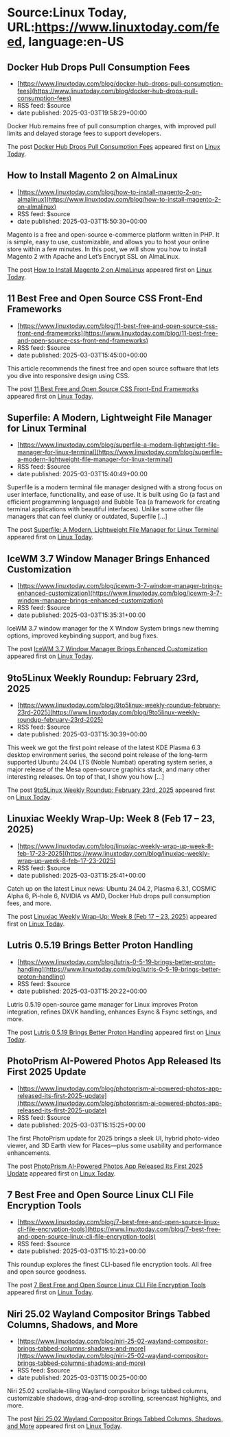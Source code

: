 # Source:Linux Today, URL:https://www.linuxtoday.com/feed, language:en-US

## Docker Hub Drops Pull Consumption Fees
 - [https://www.linuxtoday.com/blog/docker-hub-drops-pull-consumption-fees](https://www.linuxtoday.com/blog/docker-hub-drops-pull-consumption-fees)
 - RSS feed: $source
 - date published: 2025-03-03T19:58:29+00:00

<p>Docker Hub remains free of pull consumption charges, with improved pull limits and delayed storage fees to support developers.</p>
<p>The post <a href="https://www.linuxtoday.com/blog/docker-hub-drops-pull-consumption-fees/">Docker Hub Drops Pull Consumption Fees</a> appeared first on <a href="https://www.linuxtoday.com">Linux Today</a>.</p>

## How to Install Magento 2 on AlmaLinux
 - [https://www.linuxtoday.com/blog/how-to-install-magento-2-on-almalinux](https://www.linuxtoday.com/blog/how-to-install-magento-2-on-almalinux)
 - RSS feed: $source
 - date published: 2025-03-03T15:50:30+00:00

<p>Magento is a free and open-source e-commerce platform written in PHP. It is simple, easy to use, customizable, and allows you to host your online store within a few minutes. In this post, we will show you how to install Magento 2 with Apache and Let&#8217;s Encrypt SSL on AlmaLinux.</p>
<p>The post <a href="https://www.linuxtoday.com/blog/how-to-install-magento-2-on-almalinux/">How to Install Magento 2 on AlmaLinux</a> appeared first on <a href="https://www.linuxtoday.com">Linux Today</a>.</p>

## 11 Best Free and Open Source CSS Front-End Frameworks
 - [https://www.linuxtoday.com/blog/11-best-free-and-open-source-css-front-end-frameworks](https://www.linuxtoday.com/blog/11-best-free-and-open-source-css-front-end-frameworks)
 - RSS feed: $source
 - date published: 2025-03-03T15:45:00+00:00

<p>This article recommends the finest free and open source software that lets you dive into responsive design using CSS.</p>
<p>The post <a href="https://www.linuxtoday.com/blog/11-best-free-and-open-source-css-front-end-frameworks/">11 Best Free and Open Source CSS Front-End Frameworks</a> appeared first on <a href="https://www.linuxtoday.com">Linux Today</a>.</p>

## Superfile: A Modern, Lightweight File Manager for Linux Terminal
 - [https://www.linuxtoday.com/blog/superfile-a-modern-lightweight-file-manager-for-linux-terminal](https://www.linuxtoday.com/blog/superfile-a-modern-lightweight-file-manager-for-linux-terminal)
 - RSS feed: $source
 - date published: 2025-03-03T15:40:49+00:00

<p>Superfile is a modern terminal file manager designed with a strong focus on user interface, functionality, and ease of use. It is built using Go (a fast and efficient programming language) and Bubble Tea (a framework for creating terminal applications with beautiful interfaces). Unlike some other file managers that can feel clunky or outdated, Superfile [&#8230;]</p>
<p>The post <a href="https://www.linuxtoday.com/blog/superfile-a-modern-lightweight-file-manager-for-linux-terminal/">Superfile: A Modern, Lightweight File Manager for Linux Terminal</a> appeared first on <a href="https://www.linuxtoday.com">Linux Today</a>.</p>

## IceWM 3.7 Window Manager Brings Enhanced Customization
 - [https://www.linuxtoday.com/blog/icewm-3-7-window-manager-brings-enhanced-customization](https://www.linuxtoday.com/blog/icewm-3-7-window-manager-brings-enhanced-customization)
 - RSS feed: $source
 - date published: 2025-03-03T15:35:31+00:00

<p>IceWM 3.7 window manager for the X Window System brings new theming options, improved keybinding support, and bug fixes.</p>
<p>The post <a href="https://www.linuxtoday.com/blog/icewm-3-7-window-manager-brings-enhanced-customization/">IceWM 3.7 Window Manager Brings Enhanced Customization</a> appeared first on <a href="https://www.linuxtoday.com">Linux Today</a>.</p>

## 9to5Linux Weekly Roundup: February 23rd, 2025
 - [https://www.linuxtoday.com/blog/9to5linux-weekly-roundup-february-23rd-2025](https://www.linuxtoday.com/blog/9to5linux-weekly-roundup-february-23rd-2025)
 - RSS feed: $source
 - date published: 2025-03-03T15:30:39+00:00

<p>This week we got the first point release of the latest KDE Plasma 6.3 desktop environment series, the second point release of the long-term supported Ubuntu 24.04 LTS (Noble Numbat) operating system series, a major release of the Mesa open-source graphics stack, and many other interesting releases. On top of that, I show you how [&#8230;]</p>
<p>The post <a href="https://www.linuxtoday.com/blog/9to5linux-weekly-roundup-february-23rd-2025/">9to5Linux Weekly Roundup: February 23rd, 2025</a> appeared first on <a href="https://www.linuxtoday.com">Linux Today</a>.</p>

## Linuxiac Weekly Wrap-Up: Week 8 (Feb 17 – 23, 2025)
 - [https://www.linuxtoday.com/blog/linuxiac-weekly-wrap-up-week-8-feb-17-23-2025](https://www.linuxtoday.com/blog/linuxiac-weekly-wrap-up-week-8-feb-17-23-2025)
 - RSS feed: $source
 - date published: 2025-03-03T15:25:41+00:00

<p>Catch up on the latest Linux news: Ubuntu 24.04.2, Plasma 6.3.1, COSMIC Alpha 6, Pi-hole 6, NVIDIA vs AMD, Docker Hub drops pull consumption fees, and more.</p>
<p>The post <a href="https://www.linuxtoday.com/blog/linuxiac-weekly-wrap-up-week-8-feb-17-23-2025/">Linuxiac Weekly Wrap-Up: Week 8 (Feb 17 – 23, 2025)</a> appeared first on <a href="https://www.linuxtoday.com">Linux Today</a>.</p>

## Lutris 0.5.19 Brings Better Proton Handling
 - [https://www.linuxtoday.com/blog/lutris-0-5-19-brings-better-proton-handling](https://www.linuxtoday.com/blog/lutris-0-5-19-brings-better-proton-handling)
 - RSS feed: $source
 - date published: 2025-03-03T15:20:22+00:00

<p>Lutris 0.5.19 open-source game manager for Linux improves Proton integration, refines DXVK handling, enhances Esync &#38; Fsync settings, and more.</p>
<p>The post <a href="https://www.linuxtoday.com/blog/lutris-0-5-19-brings-better-proton-handling/">Lutris 0.5.19 Brings Better Proton Handling</a> appeared first on <a href="https://www.linuxtoday.com">Linux Today</a>.</p>

## PhotoPrism AI-Powered Photos App Released Its First 2025 Update
 - [https://www.linuxtoday.com/blog/photoprism-ai-powered-photos-app-released-its-first-2025-update](https://www.linuxtoday.com/blog/photoprism-ai-powered-photos-app-released-its-first-2025-update)
 - RSS feed: $source
 - date published: 2025-03-03T15:15:25+00:00

<p>The first PhotoPrism update for 2025 brings a sleek UI, hybrid photo-video viewer, and 3D Earth view for Places—plus some usability and performance enhancements.</p>
<p>The post <a href="https://www.linuxtoday.com/blog/photoprism-ai-powered-photos-app-released-its-first-2025-update/">PhotoPrism AI-Powered Photos App Released Its First 2025 Update</a> appeared first on <a href="https://www.linuxtoday.com">Linux Today</a>.</p>

## 7 Best Free and Open Source Linux CLI File Encryption Tools
 - [https://www.linuxtoday.com/blog/7-best-free-and-open-source-linux-cli-file-encryption-tools](https://www.linuxtoday.com/blog/7-best-free-and-open-source-linux-cli-file-encryption-tools)
 - RSS feed: $source
 - date published: 2025-03-03T15:10:23+00:00

<p>This roundup explores the finest CLI-based file encryption tools. All free and open source goodness.</p>
<p>The post <a href="https://www.linuxtoday.com/blog/7-best-free-and-open-source-linux-cli-file-encryption-tools/">7 Best Free and Open Source Linux CLI File Encryption Tools</a> appeared first on <a href="https://www.linuxtoday.com">Linux Today</a>.</p>

## Niri 25.02 Wayland Compositor Brings Tabbed Columns, Shadows, and More
 - [https://www.linuxtoday.com/blog/niri-25-02-wayland-compositor-brings-tabbed-columns-shadows-and-more](https://www.linuxtoday.com/blog/niri-25-02-wayland-compositor-brings-tabbed-columns-shadows-and-more)
 - RSS feed: $source
 - date published: 2025-03-03T15:00:25+00:00

<p>Niri 25.02 scrollable-tiling Wayland compositor brings tabbed columns, customizable shadows, drag-and-drop scrolling, screencast highlights, and more.</p>
<p>The post <a href="https://www.linuxtoday.com/blog/niri-25-02-wayland-compositor-brings-tabbed-columns-shadows-and-more/">Niri 25.02 Wayland Compositor Brings Tabbed Columns, Shadows, and More</a> appeared first on <a href="https://www.linuxtoday.com">Linux Today</a>.</p>

